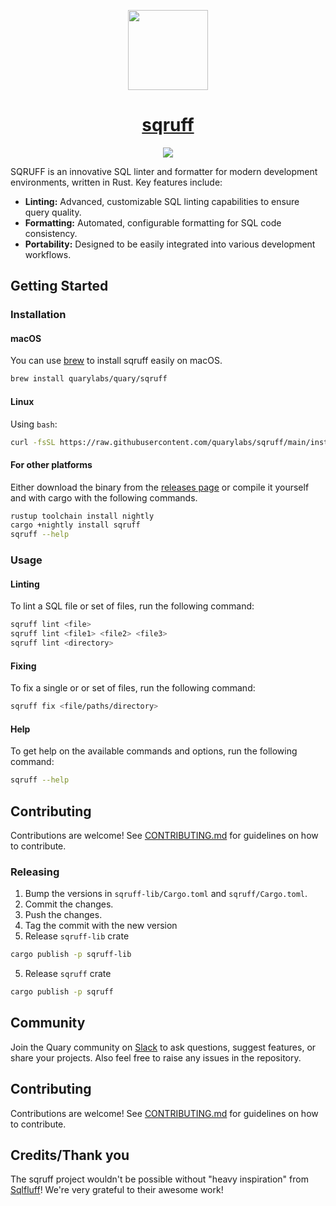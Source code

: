 <p align="center">
  <a href="https://quary.dev">
    <picture>
      <source media="(prefers-color-scheme: dark)" srcset="https://utfs.io/f/30765a8e-3dd9-4dc3-b905-11de822e71e4-yajpew.png">
      <img src="https://utfs.io/f/30765a8e-3dd9-4dc3-b905-11de822e71e4-yajpew.png" height="128">
    </picture>
    <h1 align="center">sqruff</h1>
  </a>
</p>

<p align="center">
  <a aria-label="Quary logo" href="https://quary.io/">
    <img src="https://img.shields.io/badge/MADE%20BY%20Quary-000000.svg?style=for-the-badge&logo=Quary&labelColor=000">
  </a>
</p>

SQRUFF is an innovative SQL linter and formatter for modern development environments, written in Rust. Key features include:

- **Linting:** Advanced, customizable SQL linting capabilities to ensure query quality.
- **Formatting:** Automated, configurable formatting for SQL code consistency.
- **Portability:** Designed to be easily integrated into various development workflows.

## Getting Started

### Installation

#### macOS

You can use [brew](https://brew.sh/) to install sqruff easily on macOS. 

```bash
brew install quarylabs/quary/sqruff
```

#### Linux

Using `bash`:

```bash
curl -fsSL https://raw.githubusercontent.com/quarylabs/sqruff/main/install.sh | bash
```

#### For other platforms

Either download the binary from the [releases page](https://github.com/quarylabs.sqruff/releases) or compile it yourself and with cargo with the following commands.

```bash
rustup toolchain install nightly
cargo +nightly install sqruff
sqruff --help
```

### Usage

#### Linting

To lint a SQL file or set of files, run the following command:

```bash
sqruff lint <file>
sqruff lint <file1> <file2> <file3>
sqruff lint <directory>
```

#### Fixing

To fix a single or or set of files, run the following command:

```bash
sqruff fix <file/paths/directory>
```

#### Help

To get help on the available commands and options, run the following command:

```bash
sqruff --help
```

## Contributing

Contributions are welcome! See [CONTRIBUTING.md](./CONTRIBUTING.md) for guidelines on how to contribute.

### Releasing

1. Bump the versions in `sqruff-lib/Cargo.toml` and `sqruff/Cargo.toml`.
2. Commit the changes.
3. Push the changes.
4. Tag the commit with the new version
5. Release `sqruff-lib` crate

```bash
cargo publish -p sqruff-lib
```

5. Release `sqruff` crate

```bash
cargo publish -p sqruff
```

## Community

Join the Quary community on [Slack](https://join.slack.com/t/quarylabs/shared_invite/zt-2dlbfnztw-dMLXJVL38NcbhqRuM5gUcw) to ask questions, suggest features, or share your projects. Also feel free to raise any issues in the repository.

## Contributing 

Contributions are welcome! See [CONTRIBUTING.md](./CONTRIBUTING.md) for guidelines on how to contribute.

## Credits/Thank you

The sqruff project wouldn't be possible without "heavy inspiration" from [Sqlfluff](https://sqlfluff.com/)! We're very grateful to their awesome work!

